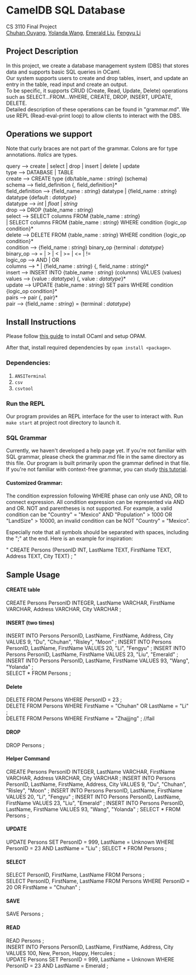 # CamelDB SQL Database
CS 3110 Final Project  
[Chuhan Ouyang](), [Yolanda Wang](), [Emerald Liu](https://github.com/emerisly), [Fengyu Li]()

## Project Description  
In this project, we create a database management system (DBS) that stores data and supports basic SQL queries in OCaml.  
Our system supports users to create and drop tables, insert, and update an entry in the table, read input and create an output.  
To be specific, it supports CRUD (Create, Read, Update, Delete) operations such as SELECT…FROM…WHERE, CREATE, DROP, INSERT, UPDATE, DELETE.  
Detailed description of these operations can be found in "grammar.md". We use REPL (Read-eval-print loop) to allow clients to interact with the DBS.

## Operations we support  

Note that curly braces are not part of the grammar. Colons are for type annotations. *Italics* are types.

query —> create | select | drop | insert | delete | update  
type —> DATABASE | TABLE  
create —> CREATE type {db/table_name : *string*} (schema)  
​	schema —> field_definition {, field_definition}*  
​	field_definition —> {field_name : *string*} datatype | {field_name : *string*} datatype {default : *datatype*}  
​	datatype —> *int* | *float* | *string*  
drop —> DROP {table_name : *string*}  
select —> SELECT columns FROM {table_name : *string*}  
​	| SELECT columns FROM {table_name : *string*} WHERE condition {logic_op condition}*  
delete —> DELETE FROM {table_name : *string*} WHERE condition {logic_op condition}*  
condition —> {field_name : *string*} binary_op {terminal : *datatype*}  
binary_op —> = | > | < | >= | <= | !=  
logic_op —> AND | OR  
columns —> * | {field_name : *string*} {, field_name : *string*}*  
insert —> INSERT INTO {table_name : *string*} (columns) VALUES (values)  
​	values —> {value : *datatype*} {, value : *datatype*}*  
update —> UPDATE {table_name : *string*} SET pairs WHERE condition {logic_op condition}*  
​	pairs —> pair {, pair}*  
​	pair  —> {field_name : *string*} = {terminal : *datatype*}  

## Install Instructions

Please follow [this guide](https://cs3110.github.io/textbook/chapters/preface/install.html) to install OCaml and setup OPAM.

After that, install required dependencies by `opam install <package>`.

### Dependencies:

1.   `ANSITerminal`
2.   `csv`
3.   `csvtool`

### Run the REPL

Our program provides an REPL interface for the user to interact with. Run `make start` at project root directory to launch it.

### SQL Grammar

Currently, we haven't developed a help page yet. If you're not familiar with SQL grammar, please check the grammar.md file in the same directory as this file. Our program is built primarily upon the grammar defined in that file. If you're not familiar with context-free grammar, you can study [this tutorial](https://www.cs.cornell.edu/courses/cs2112/2021fa/lectures/lecture.html?id=parsing).


#### Customized Grammar:
The condition expression following WHERE phase can only use AND, OR to connect expression. All condition expression can be represented via AND and OR. NOT and parentheses is not supported. For example, a valid condition can be "Country" = "Mexico" AND "Population" > 1000 OR "LandSize" > 10000, an invalid condition can be NOT "Country" = "Mexico".

Especially note that all symbols should be separated with spaces, including the ";" at the end. Here is an example for inspiration: 

" CREATE Persons (PersonID INT, LastName TEXT, FirstName TEXT, Address TEXT, City TEXT) ; "



## Sample Usage  
#### CREATE table  
CREATE Persons PersonID INTEGER, LastName VARCHAR, FirstName VARCHAR, Address VARCHAR, City VARCHAR ; 

#### INSERT (two times)  
INSERT INTO Persons PersonID, LastName, FirstName, Address, City VALUES  9, "Du", "Chuhan", "Risley", "Moon" ; INSERT INTO Persons PersonID, LastName, FirstName VALUES  20, "Li", "Fengyu"  ; INSERT INTO Persons PersonID, LastName, FirstName VALUES  23, "Liu",  "Emerald" ; INSERT INTO Persons PersonID, LastName, FirstName VALUES  93,  "Wang", "Yolanda" ;  
SELECT * FROM Persons ; 

#### Delete  
DELETE FROM Persons WHERE PersonID = 23 ;  
DELETE FROM Persons WHERE FirstName = "Chuhan" OR LastName = "Li" ;  
DELETE FROM Persons WHERE FirstName = "Zhajjjng" ; //fail

#### DROP  
DROP Persons ;

#### Helper Command  
CREATE Persons PersonID INTEGER, LastName VARCHAR, FirstName VARCHAR, Address VARCHAR, City VARCHAR ; INSERT INTO Persons PersonID, LastName, FirstName, Address, City VALUES  9, "Du", "Chuhan", "Risley", "Moon" ; INSERT INTO Persons PersonID, LastName, FirstName VALUES  20, "Li", "Fengyu"  ; INSERT INTO Persons PersonID, LastName, FirstName VALUES  23, "Liu",  "Emerald"  ; INSERT INTO Persons PersonID, LastName, FirstName VALUES  93,  "Wang", "Yolanda" ; SELECT * FROM Persons ;


#### UPDATE  
UPDATE Persons SET PersonID = 999, LastName = Unknown WHERE PersonID = 23 AND LastName = "Liu" ; SELECT * FROM Persons ;

#### SELECT  
SELECT PersonID, FirstName, LastName FROM Persons ;  
SELECT PersonID, FirstName, LastName FROM Persons WHERE PersonID = 20 OR FirstName = "Chuhan" ;

#### SAVE  
SAVE Persons ;


#### READ
READ Persons ;  
INSERT INTO Persons PersonID, LastName, FirstName, Address, City VALUES  100, New, Person, Happy, Hercules ;  
UPDATE Persons SET PersonID = 999, LastName = Unknown WHERE PersonID = 23 AND LastName = Emerald ;  


